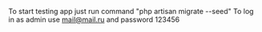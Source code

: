 To start testing app just run command "php artisan migrate --seed"
To log in as admin use mail@mail.ru and password 123456